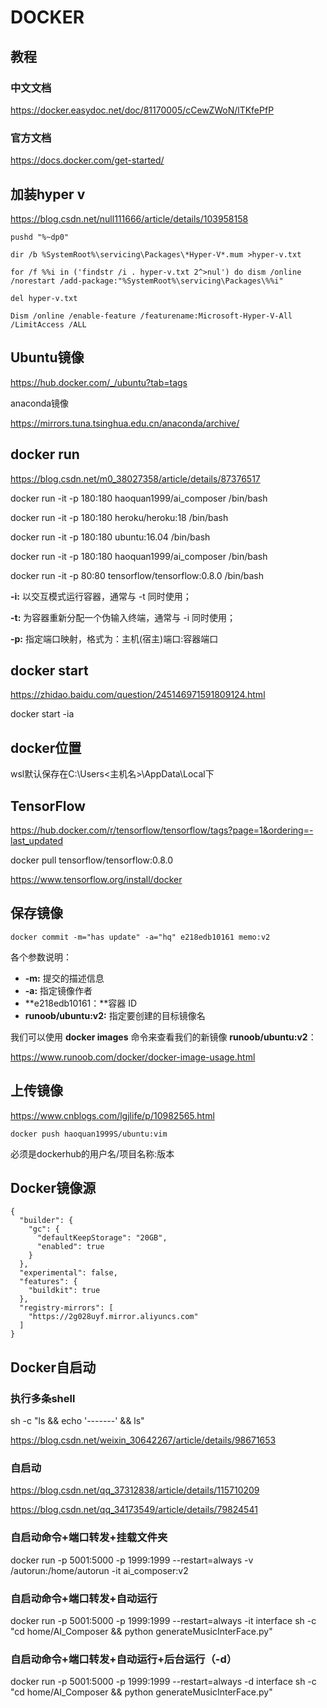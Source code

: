 # DOCKER

## 教程

### 中文文档

https://docker.easydoc.net/doc/81170005/cCewZWoN/lTKfePfP

### 官方文档

https://docs.docker.com/get-started/

## 加装hyper v

https://blog.csdn.net/null111666/article/details/103958158

```
pushd "%~dp0"

dir /b %SystemRoot%\servicing\Packages\*Hyper-V*.mum >hyper-v.txt

for /f %%i in ('findstr /i . hyper-v.txt 2^>nul') do dism /online /norestart /add-package:"%SystemRoot%\servicing\Packages\%%i"

del hyper-v.txt

Dism /online /enable-feature /featurename:Microsoft-Hyper-V-All /LimitAccess /ALL
```

## Ubuntu镜像

https://hub.docker.com/_/ubuntu?tab=tags

anaconda镜像

https://mirrors.tuna.tsinghua.edu.cn/anaconda/archive/



## docker run

https://blog.csdn.net/m0_38027358/article/details/87376517

docker run -it -p 180:180 haoquan1999/ai_composer  /bin/bash

docker run -it -p 180:180 heroku/heroku:18 /bin/bash

docker run -it -p 180:180 ubuntu:16.04 /bin/bash

docker run -it -p 180:180 haoquan1999/ai_composer  /bin/bash

docker run -it -p 80:80 tensorflow/tensorflow:0.8.0 /bin/bash

**-i:** 以交互模式运行容器，通常与 -t 同时使用；

**-t:** 为容器重新分配一个伪输入终端，通常与 -i 同时使用；

**-p:** 指定端口映射，格式为：主机(宿主)端口:容器端口 



## docker start

https://zhidao.baidu.com/question/245146971591809124.html

docker start -ia <containerid>



## docker位置

wsl默认保存在C:\Users<主机名>\AppData\Local下



## TensorFlow

https://hub.docker.com/r/tensorflow/tensorflow/tags?page=1&ordering=-last_updated

docker pull tensorflow/tensorflow:0.8.0

https://www.tensorflow.org/install/docker





## 保存镜像

```
docker commit -m="has update" -a="hq" e218edb10161 memo:v2
```

各个参数说明：

- **-m:** 提交的描述信息
- **-a:** 指定镜像作者
- **e218edb10161：**容器 ID
- **runoob/ubuntu:v2:** 指定要创建的目标镜像名

我们可以使用 **docker images** 命令来查看我们的新镜像 **runoob/ubuntu:v2**：



https://www.runoob.com/docker/docker-image-usage.html

## 上传镜像

https://www.cnblogs.com/lgjlife/p/10982565.html

```
docker push haoquan1999S/ubuntu:vim  
```

必须是dockerhub的用户名/项目名称:版本

## Docker镜像源

```
{
  "builder": {
    "gc": {
      "defaultKeepStorage": "20GB",
      "enabled": true
    }
  },
  "experimental": false,
  "features": {
    "buildkit": true
  },
  "registry-mirrors": [
    "https://2g028uyf.mirror.aliyuncs.com"
  ]
}
```

## Docker自启动

### 执行多条shell

sh -c "ls && echo '-------' &&  ls"

https://blog.csdn.net/weixin_30642267/article/details/98671653

### 自启动

https://blog.csdn.net/qq_37312838/article/details/115710209

https://blog.csdn.net/qq_34173549/article/details/79824541

### 自启动命令+端口转发+挂载文件夹

docker run -p 5001:5000 -p 1999:1999 --restart=always -v /autorun:/home/autorun  -it ai_composer:v2 

### 自启动命令+端口转发+自动运行

docker run -p 5001:5000 -p 1999:1999 --restart=always  -it interface sh -c "cd home/AI_Composer && python generateMusicInterFace.py"

### 自启动命令+端口转发+自动运行+后台运行（-d）

docker run -p 5001:5000 -p 1999:1999 --restart=always  -d interface sh -c "cd home/AI_Composer && python generateMusicInterFace.py"


